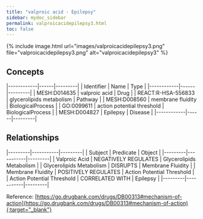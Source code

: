 ```yaml
---
title: "valproic acid - Epilepsy"
sidebar: mydoc_sidebar
permalink: valproicacidepilepsy3.html
toc: false 
---
```


{% include image.html url="images/valproicacidepilepsy3.png" file="valproicacidepilepsy3.png" alt="valproicacidepilepsy3" %}

## Concepts

|------------|------|---------|
| Identifier | Name | Type    |
|------------|------|---------|
| MESH:D014635 | valproic acid | Drug |
| REACT:R-HSA-556833 | glycerolipids metabolism | Pathway |
| MESH:D008560 | membrane fluidity | BiologicalProcess |
| GO:0099611 | action potential threshold | BiologicalProcess |
| MESH:D004827 | Epilepsy | Disease |
|------------|------|---------|

## Relationships

|---------|-----------|---------|
| Subject | Predicate | Object  |
|---------|-----------|---------|
| Valproic Acid | NEGATIVELY REGULATES | Glycerolipids Metabolism |
| Glycerolipids Metabolism | DISRUPTS | Membrane Fluidity |
| Membrane Fluidity | POSITIVELY REGULATES | Action Potential Threshold |
| Action Potential Threshold | CORRELATED WITH | Epilepsy |
|---------|-----------|---------|

Reference: [https://go.drugbank.com/drugs/DB00313#mechanism-of-action](https://go.drugbank.com/drugs/DB00313#mechanism-of-action){:target="_blank"}